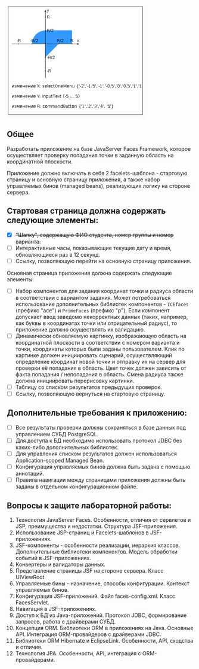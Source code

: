 ![graph](graph.png)
## Общее
Разработать приложение на базе JavaServer Faces Framework, которое осуществляет проверку попадания точки в заданную область на координатной плоскости.

Приложение должно включать в себя 2 facelets-шаблона - стартовую страницу и основную страницу приложения, а также набор управляемых бинов (managed beans), реализующих логику на стороне сервера.

## Стартовая страница должна содержать следующие элементы:
- [x] ~~"Шапку", содержащую ФИО студента, номер группы и номер варианта.~~
- [ ] Интерактивные часы, показывающие текущие дату и время, обновляющиеся раз в 12 секунд.
- [ ] Ссылку, позволяющую перейти на основную страницу приложения.

 Основная страница приложения должна содержать следующие элементы:
- [ ] Набор компонентов для задания координат точки и радиуса области в соответствии с вариантом задания. Может потребоваться использование дополнительных библиотек компонентов - `ICEfaces` (префикс "ace") и `PrimeFaces` (префикс "p"). Если компонент допускает ввод заведомо некорректных данных (таких, например, как буквы в координатах точки или отрицательный радиус), то приложение должно осуществлять их валидацию.
- [ ] Динамически обновляемую картинку, изображающую область на координатной плоскости в соответствии с номером варианта и точки, координаты которых были заданы пользователем. Клик по картинке должен инициировать сценарий, осуществляющий определение координат новой точки и отправку их на сервер для проверки её попадания в область. Цвет точек должен зависить от факта попадания / непопадания в область. Смена радиуса также должна инициировать перерисовку картинки.
- [ ] Таблицу со списком результатов предыдущих проверок.
- [ ] Ссылку, позволяющую вернуться на стартовую страницу.

## Дополнительные требования к приложению:
- [ ] Все результаты проверки должны сохраняться в базе данных под управлением СУБД PostgreSQL.
- [ ] Для доступа к БД необходимо использовать протокол JDBC без каких-либо дополнительных библиотек.
- [ ] Для управления списком результатов должен использоваться Application-scoped Managed Bean.
- [ ] Конфигурация управляемых бинов должна быть задана с помощью аннотаций.
- [ ] Правила навигации между страницами приложения должны быть заданы в отдельном конфигурационном файле.
 
## Вопросы к защите лабораторной работы:
1. Технология JavaServer Faces. Особенности, отличия от сервлетов и JSP, преимущества и недостатки. Структура JSF-приложения.
1. Использование JSP-страниц и Facelets-шаблонов в JSF-приложениях.
1. JSF-компоненты - особенности реализации, иерархия классов. Дополнительные библиотеки компонентов. Модель обработки событий в JSF-приложениях.
1. Конвертеры и валидаторы данных.
1. Представление страницы JSF на стороне сервера. Класс UIViewRoot.
1. Управляемые бины - назначение, способы конфигурации. Контекст управляемых бинов.
1. Конфигурация JSF-приложений. Файл faces-config.xml. Класс FacesServlet.
1. Навигация в JSF-приложениях.
1. Доступ к БД из Java-приложений. Протокол JDBC, формирование запросов, работа с драйверами СУБД.
1. Концепция ORM. Библиотеки ORM в приложениях на Java. Основные API. Интеграция ORM-провайдеров с драйверами JDBC.
1. Библиотеки ORM Hibernate и EclipseLink. Особенности, API, сходства и отличия.
1. Технология JPA. Особенности, API, интеграция с ORM-провайдерами.
